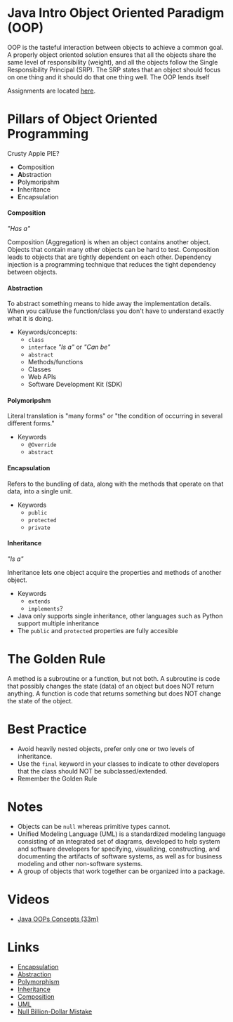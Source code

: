# Java Intro Object Oriented Paradigm (OOP)
OOP is the tasteful interaction between objects to achieve a common goal.  A properly object oriented solution
ensures that all the objects share the same level of responsibility (weight), and all the objects follow the 
Single Responsibility Principal (SRP).  The SRP states that an object should focus on one thing 
and it should do that one thing well. The OOP lends itself 

Assignments are located [here](assignments.md).

# Pillars of Object Oriented Programming
Crusty Apple PIE?
- **C**omposition
- **A**bstraction
- **P**olymoripshm
- **I**nheritance
- **E**ncapsulation

#### Composition
_"Has a"_

Composition (Aggregation) is when an object contains another object.  Objects that contain many other objects
can be hard to test.  Composition leads to objects that are tightly dependent on each other.  Dependency
injection is a programming technique that reduces the tight dependency between objects.

#### Abstraction
To abstract something means to hide away the implementation details.  
When you call/use the function/class you don't have to understand exactly what it is doing.
- Keywords/concepts:
  - `class`
  - `interface` _"Is a"_ or _"Can be"_
  - `abstract`
  - Methods/functions
  - Classes
  - Web APIs
  - Software Development Kit (SDK)

#### Polymoripshm
Literal translation is "many forms" or "the condition of occurring in several different forms." 
- Keywords
  - `@Override`
  - `abstract`
  
#### Encapsulation
Refers to the bundling of data, along with the methods that operate on that data, into a single unit.
- Keywords
  - `public`
  - `protected`
  - `private`
  
#### Inheritance
_"Is a"_

Inheritance lets one object acquire the properties and methods of another object.
- Keywords
  - `extends`
  - `implements`?
- Java only supports single inheritance, other languages such as Python support multiple inheritance
- The `public` and `protected` properties are fully accesible

# The Golden Rule
A method is a subroutine or a function, but not both.  A subroutine is code that possibly changes the 
state (data) of an object but does NOT return anything.  A function is code that returns something but 
does NOT change the state of the object.

# Best Practice
- Avoid heavily nested objects, prefer only one or two levels of inheritance.  
- Use the `final` keyword in your classes to indicate to other developers that the class should NOT be subclassed/extended.
- Remember the Golden Rule

# Notes
- Objects can be `null` whereas primitive types cannot.
- Unified Modeling Language (UML) is a standardized modeling language consisting of an integrated set of diagrams, developed to help system and software developers for specifying, visualizing, constructing, and documenting the artifacts of software systems, as well as for business modeling and other non-software systems.
- A group of objects that work together can be organized into a package.

# Videos
- [Java OOPs Concepts (33m)](https://youtu.be/t6bpeBRmozU)

# Links
- [Encapsulation](https://www.sumologic.com/glossary/encapsulation/)
- [Abstraction](https://stackify.com/oop-concept-abstraction/)
- [Polymorphism](https://www.mygreatlearning.com/blog/polymorphism-in-java/#what-is-polymorphism)
- [Inheritance](https://www.tutorialspoint.com/java/java_inheritance.htm)
- [Composition](https://www.geeksforgeeks.org/composition-in-java/)
- [UML](https://www.visual-paradigm.com/guide/uml-unified-modeling-language/what-is-uml/)
- [Null Billion-Dollar Mistake](https://en.wikipedia.org/wiki/Tony_Hoare)

